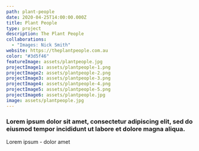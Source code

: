 ```yaml
---
path: plant-people
date: 2020-04-25T14:00:00.000Z
title: Plant People
type: project
description: The Plant People
collaborations:
  - "Images: Nick Smith"
website: https://theplantpeople.com.au
color: "#3d5f46"
featureImage: assets/plantpeople.jpg
projectImage1: assets/plantpeople-1.png
projectImage2: assets/plantpeople-2.png
projectImage3: assets/plantpeople-3.png
projectImage4: assets/plantpeople-4.png
projectImage5: assets/plantpeople-5.png
projectImage6: assets/plantpeople.jpg
image: assets/plantpeople.jpg
---
```

### Lorem ipsum dolor sit amet, consectetur adipiscing elit, sed do eiusmod tempor incididunt ut labore et dolore magna aliqua.

Lorem ipsum - dolor amet
